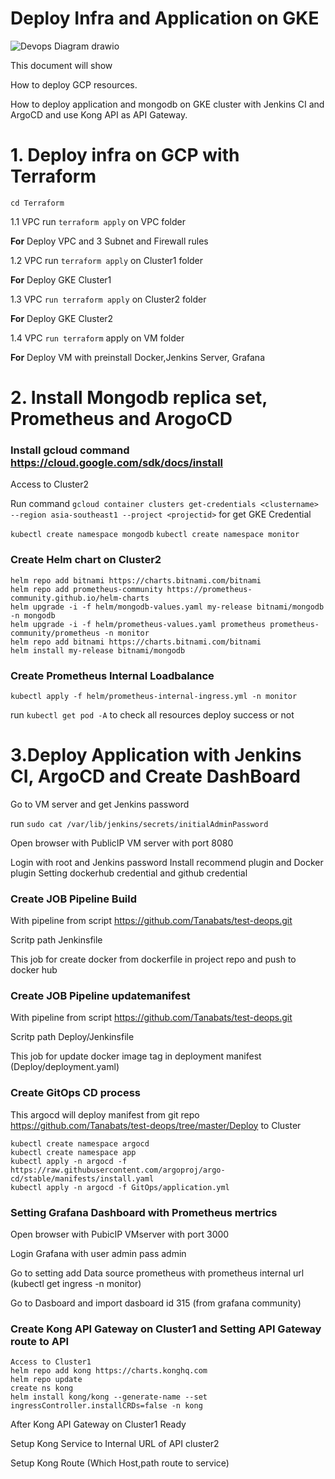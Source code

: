 
# Deploy Infra and Application on GKE

 ![Devops Diagram drawio](https://user-images.githubusercontent.com/22216934/194110881-df9de51b-5977-424d-b233-e8dab5bfb860.png) 

This document will show

How to deploy GCP resources.

How to deploy application and mongodb on GKE cluster with Jenkins CI and ArgoCD and use Kong API as API Gateway.

# 1. Deploy infra on GCP with Terraform


`cd Terraform`

1.1 VPC run `terraform apply` on VPC folder

**For** Deploy VPC and 3 Subnet and Firewall rules

1.2 VPC run `terraform apply` on Cluster1 folder

**For** Deploy GKE Cluster1

1.3 VPC `run terraform apply` on Cluster2 folder

**For** Deploy GKE Cluster2

1.4 VPC `run terraform` apply on VM folder

**For** Deploy VM with preinstall Docker,Jenkins Server, Grafana

  
# 2. Install Mongodb replica set, Prometheus and ArogoCD

### Install gcloud command https://cloud.google.com/sdk/docs/install

Access to Cluster2

Run command `gcloud container clusters get-credentials <clustername> --region asia-southeast1 --project <projectid>` for get GKE Credential
  
`kubectl create namespace mongodb`
`kubectl create namespace monitor`

### Create Helm chart on Cluster2
```
helm repo add bitnami https://charts.bitnami.com/bitnami
helm repo add prometheus-community https://prometheus-community.github.io/helm-charts
helm upgrade -i -f helm/mongodb-values.yaml my-release bitnami/mongodb -n mongodb
helm upgrade -i -f helm/prometheus-values.yaml prometheus prometheus-community/prometheus -n monitor
helm repo add bitnami https://charts.bitnami.com/bitnami
helm install my-release bitnami/mongodb
```


### Create Prometheus Internal Loadbalance
`kubectl apply -f helm/prometheus-internal-ingress.yml -n monitor`

  
run `kubectl get pod -A` to check all resources deploy success or not

  


# 3.Deploy Application with Jenkins CI, ArgoCD and Create DashBoard


Go to VM server and get Jenkins password

run `sudo cat /var/lib/jenkins/secrets/initialAdminPassword`

Open browser with PublicIP VM server with port 8080

Login with root and Jenkins password
Install recommend plugin and Docker plugin
Setting dockerhub credential and github credential


### Create JOB Pipeline Build
With pipeline from script https://github.com/Tanabats/test-deops.git

Scritp path Jenkinsfile

This job for create docker from dockerfile in project repo and push to docker hub

### Create JOB Pipeline updatemanifest
With pipeline from script https://github.com/Tanabats/test-deops.git

Scritp path Deploy/Jenkinsfile

This job for update docker image tag in deployment manifest (Deploy/deployment.yaml)


### Create GitOps CD process

This argocd will deploy manifest from git repo https://github.com/Tanabats/test-deops/tree/master/Deploy  to Cluster

```
kubectl create namespace argocd
kubectl create namespace app
kubectl apply -n argocd -f https://raw.githubusercontent.com/argoproj/argo-cd/stable/manifests/install.yaml
kubectl apply -n argocd -f GitOps/application.yml
```


### Setting Grafana Dashboard with Prometheus mertrics
Open browser with PubicIP VMserver with port 3000

Login Grafana with user admin pass admin

Go to setting add Data source prometheus with prometheus internal url (kubectl get ingress -n monitor)

Go to Dasboard and import dasboard id 315 (from grafana community)



### Create Kong API Gateway on Cluster1 and Setting API Gateway route to API
```
Access to Cluster1
helm repo add kong https://charts.konghq.com
helm repo update
create ns kong
helm install kong/kong --generate-name --set ingressController.installCRDs=false -n kong

```

After Kong API Gateway on Cluster1 Ready

Setup Kong Service to Internal URL of API cluster2

Setup Kong Route (Which Host,path route to service)

